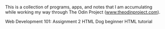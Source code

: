 This is a collection of programs, apps, and notes that I am accumulating while working my way through The Odin Project (www.theodinproject.com).

Web Development 101: Assignment 2 HTML Dog beginner HTML tutorial
